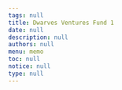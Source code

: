 ```yaml
---
tags: null
title: Dwarves Ventures Fund 1
date: null
description: null
authors: null
menu: memo
toc: null
notice: null
type: null
---
```

